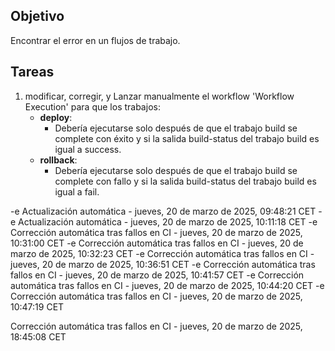 ## Objetivo

Encontrar el error en un flujos de trabajo.

## Tareas

1. modificar, corregir, y Lanzar manualmente el workflow 'Workflow Execution' para que los trabajos:
     - **deploy**:       
       - Debería ejecutarse solo después de que el trabajo build se complete con éxito y si la salida build-status del trabajo build es igual a success.
     - **rollback**:       
       - Debería ejecutarse solo después de que el trabajo build se complete con fallo y si la salida build-status del trabajo build es igual a fail.
         

-e 
Actualización automática - jueves, 20 de marzo de 2025, 09:48:21 CET
-e 
Actualización automática - jueves, 20 de marzo de 2025, 10:11:18 CET
-e 
Corrección automática tras fallos en CI - jueves, 20 de marzo de 2025, 10:31:00 CET
-e 
Corrección automática tras fallos en CI - jueves, 20 de marzo de 2025, 10:32:23 CET
-e 
Corrección automática tras fallos en CI - jueves, 20 de marzo de 2025, 10:36:51 CET
-e 
Corrección automática tras fallos en CI - jueves, 20 de marzo de 2025, 10:41:57 CET
-e 
Corrección automática tras fallos en CI - jueves, 20 de marzo de 2025, 10:44:20 CET
-e 
Corrección automática tras fallos en CI - jueves, 20 de marzo de 2025, 10:47:19 CET

Corrección automática tras fallos en CI - jueves, 20 de marzo de 2025, 18:45:08 CET
